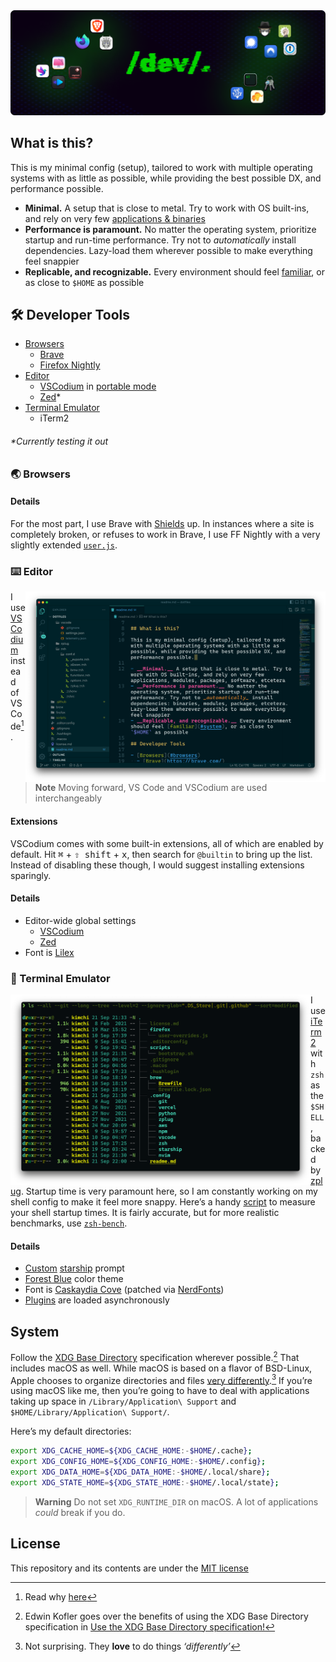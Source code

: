 <a href="https://github.com/yeskunall/dotfiles">
<picture>
  <img src=".github/assets/banner@2x.png" />
</picture>
</a>

## What is this?

This is my minimal config (setup), tailored to work with multiple operating systems with as little as possible, while providing the best possible DX, and performance possible.

- **Minimal.** A setup that is close to metal. Try to work with OS built-ins, and rely on very few [applications & binaries](./brew/Brewfile)
- **Performance is paramount.** No matter the operating system, prioritize startup and run-time performance. Try not to _automatically_ install dependencies. Lazy-load them wherever possible to make everything feel snappier
- **Replicable, and recognizable.** Every environment should feel [familiar](#system), or as close to `$HOME` as possible

## 🛠 Developer Tools

- [Browsers](#browsers)
  - [Brave](https://brave.com/)
  - [Firefox Nightly](https://wiki.mozilla.org/Nightly)
- [Editor](#editor)
  - [VSCodium](https://vscodium.com/) in [portable mode](https://code.visualstudio.com/docs/editor/portable)
  - [Zed](https://zed.dev/)\*
- [Terminal Emulator](#terminal-emulator)
  - iTerm2

###### _\*Currently testing it out_

### 🌏 Browsers

#### Details

For the most part, I use Brave with [Shields](https://brave.com/shields/) up. In instances where a site is completely broken, or refuses to work in Brave, I use FF Nightly with a very slightly extended [`user.js`](./firefox/user-overrides.js).

### ⌨️ Editor

<a href="https://vscodium.com/">
  <picture>
    <img src=".github/assets/editor.png" width="480" align="right" alt="editor" />
  </picture>
</a>

I use [VSCodium](https://vscodium.com/) instead of VS Code[^2].

> **Note**
> Moving forward, VS Code and VSCodium are used interchangeably

#### Extensions

VSCodium comes with some built-in extensions, all of which are enabled by default. Hit <kbd>⌘</kbd> + <kbd>⇧ shift</kbd> + <kbd>x</kbd>, then search for `@builtin` to bring up the list. Instead of disabling these though, I would suggest installing extensions sparingly.

#### Details

- Editor-wide global settings
  - [VSCodium](.config/vscode/settings.json)
  - [Zed](.config/zed/settings.json)
- Font is [Lilex](https://github.com/Homebrew/homebrew-cask-fonts/blob/master/Casks/font-lilex-nerd-font.rb)

### 🚟 Terminal Emulator

<a href="https://iterm2.com/">
  <picture>
    <img src=".github/assets/term.png" width="480" align="left" alt="term" />
  </picture>
</a>

I use [iTerm2](https://www.iterm2.com/) with `zsh` as the `$SHELL`, backed by [zplug](https://github.com/zplug/zplug). Startup time is very paramount here, so I am constantly working on my shell config to make it feel more snappy. Here’s a handy [script](.config/zsh/conf.d/functions.zsh#L66-L68) to measure your shell startup times. It is fairly accurate, but for more realistic benchmarks, use [`zsh-bench`](https://github.com/romkatv/zsh-bench).

#### Details

- [Custom](.config/starship/config.toml) [starship](https://starship.rs) prompt
- [Forest Blue](https://github.com/olkinn/forest-blue-iTerm) color theme
- Font is [Caskaydia Cove](https://github.com/Homebrew/homebrew-cask-fonts/blob/master/Casks/font-caskaydia-cove-nerd-font.rb) (patched via [NerdFonts](https://www.nerdfonts.com/font-downloads))
- [Plugins](.config/zplug/load.zsh) are loaded asynchronously

## System

Follow the [XDG Base Directory](https://specifications.freedesktop.org/basedir-spec/basedir-spec-latest.html) specification wherever possible.[^3] That includes macOS as well. While macOS is based on a flavor of BSD-Linux, Apple chooses to organize directories and files [very differently](https://developer.apple.com/library/archive/documentation/FileManagement/Conceptual/FileSystemProgrammingGuide/Introduction/Introduction.html#//apple_ref/doc/uid/TP40010672).[^4] If you’re using macOS like me, then you’re going to have to deal with applications taking up space in `/Library/Application\ Support` and `$HOME/Library/Application\ Support/`.

Here’s my default directories:

```sh
export XDG_CACHE_HOME=${XDG_CACHE_HOME:-$HOME/.cache};
export XDG_CONFIG_HOME=${XDG_CONFIG_HOME:-$HOME/.config};
export XDG_DATA_HOME=${XDG_DATA_HOME:-$HOME/.local/share};
export XDG_STATE_HOME=${XDG_STATE_HOME:-$HOME/.local/state};
```

> **Warning**
> Do not set `XDG_RUNTIME_DIR` on macOS. A lot of applications _could_ break if you do.

## License

This repository and its contents are under the [MIT license](license.md)

[^1]: While it is not a browser in itself, it allows you to set a default browser. In my case, it is FF Nightly
[^2]: Read why [here](https://vscodium.com/#why)
[^3]: Edwin Kofler goes over the benefits of using the XDG Base Directory specification in [Use the XDG Base Directory specification!](https://xdgbasedirectoryspecification.com/)
[^4]: Not surprising. They **love** to do things _‘differently’_
